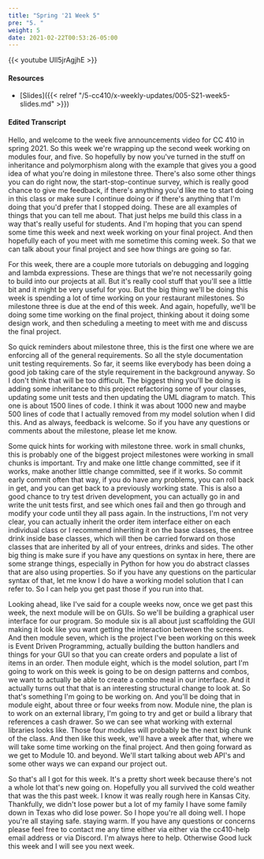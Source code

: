```yaml
---
title: "Spring '21 Week 5"
pre: "5. "
weight: 5
date: 2021-02-22T00:53:26-05:00
---
```


{{< youtube UIl5jrAgjhE >}}

#### Resources

* [Slides]({{< relref "/5-cc410/x-weekly-updates/005-S21-week5-slides.md" >}})

#### Edited Transcript

Hello, and welcome to the week five announcements video for CC 410 in spring 2021. So this week we're wrapping up the second week working on modules four, and five. So hopefully by now you've turned in the stuff on inheritance and polymorphism along with the example that gives you a good idea of what you're doing in milestone three. There's also some other things you can do right now, the start-stop-continue survey, which is really good chance to give me feedback, if there's anything you'd like me to start doing in this class or make sure I continue doing or if there's anything that I'm doing that you'd prefer that I stopped doing. These are all examples of things that you can tell me about. That just helps me build this class in a way that's really useful for students. And I'm hoping that you can spend some time this week and next week working on your final project. And then hopefully each of you meet with me sometime this coming week. So that we can talk about your final project and see how things are going so far. 

For this week, there are a couple more tutorials on debugging and logging and lambda expressions. These are things that we're not necessarily going to build into our projects at all. But it's really cool stuff that you'll see a little bit and it might be very useful for you. But the big thing we'll be doing this week is spending a lot of time working on your restaurant milestones. So milestone three is due at the end of this week. And again, hopefully, we'll be doing some time working on the final project, thinking about it doing some design work, and then scheduling a meeting to meet with me and discuss the final project. 

So quick reminders about milestone three, this is the first one where we are enforcing all of the general requirements. So all the style documentation unit testing requirements. So far, it seems like everybody has been doing a good job taking care of the style requirement in the background anyway. So I don't think that will be too difficult. The biggest thing you'll be doing is adding some inheritance to this project refactoring some of your classes, updating some unit tests and then updating the UML diagram to match. This one is about 1500 lines of code. I think it was about 1000 new and maybe 500 lines of code that I actually removed from my model solution when I did this. And as always, feedback is welcome. So if you have any questions or comments about the milestone, please let me know. 

Some quick hints for working with milestone three. work in small chunks, this is probably one of the biggest project milestones were working in small chunks is important. Try and make one little change committed, see if it works, make another little change committed, see if it works. So commit early commit often that way, if you do have any problems, you can roll back in get, and you can get back to a previously working state. This is also a good chance to try test driven development, you can actually go in and write the unit tests first, and see which ones fail and then go through and modify your code until they all pass again. In the instructions, I'm not very clear, you can actually inherit the order item interface either on each individual class or I recommend inheriting it on the base classes, the entree drink inside base classes, which will then be carried forward on those classes that are inherited by all of your entrees, drinks and sides. The other big thing is make sure if you have any questions on syntax in here, there are some strange things, especially in Python for how you do abstract classes that are also using properties. So if you have any questions on the particular syntax of that, let me know I do have a working model solution that I can refer to. So I can help you get past those if you run into that. 

Looking ahead, like I've said for a couple weeks now, once we get past this week, the next module will be on GUIs. So we'll be building a graphical user interface for our program. So module six is all about just scaffolding the GUI making it look like you want getting the interaction between the screens. And then module seven, which is the project I've been working on this week is Event Driven Programming, actually building the button handlers and things for your GUI so that you can create orders and populate a list of items in an order. Then module eight, which is the model solution, part I'm going to work on this week is going to be on design patterns and combos, we want to actually be able to create a combo meal in our interface. And it actually turns out that that is an interesting structural change to look at. So that's something I'm going to be working on. And you'll be doing that in module eight, about three or four weeks from now. Module nine, the plan is to work on an external library, I'm going to try and get or build a library that references a cash drawer. So we can see what working with external libraries looks like. Those four modules will probably be the next big chunk of the class. And then like this week, we'll have a week after that, where we will take some time working on the final project. And then going forward as we get to Module 10. and beyond. We'll start talking about web API's and some other ways we can expand our project out. 

So that's all I got for this week. It's a pretty short week because there's not a whole lot that's new going on. Hopefully you all survived the cold weather that was the this past week. I know it was really rough here in Kansas City. Thankfully, we didn't lose power but a lot of my family I have some family down in Texas who did lose power. So I hope you're all doing well. I hope you're all staying safe. staying warm. If you have any questions or concerns please feel free to contact me any time either via either via the cc410-help email address or via Discord. I'm always here to help. Otherwise Good luck this week and I will see you next week. 

